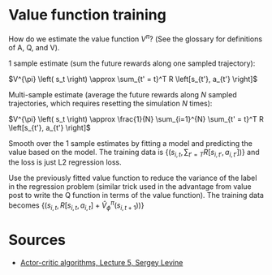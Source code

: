 # Value function training

How do we estimate the value function $V^{\pi}$? (See the glossary for definitions of A, Q, and V).

1 sample estimate (sum the future rewards along one sampled trajectory):

$V^{\pi} \left( s_t \right) \approx \sum_{t' = t}^T R \left[s_{t'}, a_{t'} \right]$

Multi-sample estimate (average the future rewards along $N$ sampled trajectories, which requires resetting the simulation $N$ times):

$V^{\pi} \left( s_t \right) \approx \frac{1}{N} \sum_{i=1}^{N} \sum_{t' = t}^T R \left[s_{t'}, a_{t'} \right]$

Smooth over the 1 sample estimates by fitting a model and predicting the value based on the model. The training data is $\left \{\left(s_{i,t}, \sum_{t'=T} R \left[s_{i, t'}, a_{i, t'} \right] \right) \right \}$ and the loss is just L2 regression loss.

Use the previously fitted value function to reduce the variance of the label in the regression problem (similar trick used in the advantage from value post to write the Q function in terms of the value function). The training data becomes $\left \{\left(s_{i,t}, R \left[s_{i, t}, a_{i, t} \right] + \hat V_{\phi}^{\pi} \left(s_{i, t+1} \right) \right) \right \}$

# Sources

* [Actor-critic algorithms, Lecture 5, Sergey Levine](http://rll.berkeley.edu/deeprlcourse/f17docs/lecture_5_actor_critic_pdf.pdf)

